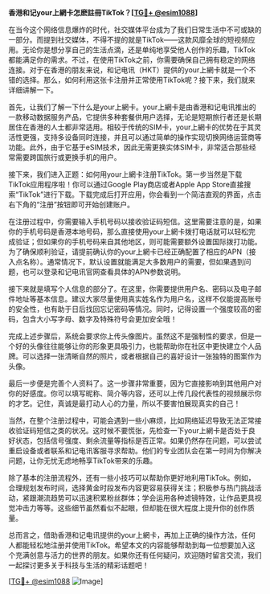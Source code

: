 **香港和记your上網卡怎麽註冊TikTok？[[TG💪+ @esim1088](https://t.me/s/esim1088)]**

在当今这个网络信息爆炸的时代，社交媒体平台成为了我们日常生活中不可或缺的一部分。而提到社交媒体，不得不提的就是TikTok——这款风靡全球的短视频应用。无论你是想分享自己的生活点滴，还是单纯地享受他人创作的乐趣，TikTok都能满足你的需求。不过，在使用TikTok之前，你需要确保自己拥有稳定的网络连接。对于在香港的朋友来说，和记电讯（HKT）提供的your上網卡就是一个不错的选择。那么，如何利用这张卡注册并正常使用TikTok呢？接下来，我们就来详细讲解一下。

首先，让我们了解一下什么是your上網卡。your上網卡是由香港和记电讯推出的一款移动数据服务产品，它提供多种套餐供用户选择，无论是短期旅行者还是长期居住在香港的人士都非常适用。相较于传统的SIM卡，your上網卡的优势在于其灵活性更强，支持多设备同时连接，并且可以通过简单的操作实现切换网络运营商等功能。此外，由于它基于eSIM技术，因此无需更换实体SIM卡，非常适合那些经常需要跨国旅行或更换手机的用户。

接下来，我们进入正题：如何用your上網卡注册TikTok。第一步当然是下载TikTok应用程序啦！你可以通过Google Play商店或者Apple App Store直接搜索“TikTok”进行下载。下载完成后打开应用，你会看到一个简洁直观的界面，点击右下角的“注册”按钮即可开始创建账户。

在注册过程中，你需要输入手机号码以接收验证码短信。这里需要注意的是，如果你的手机号码是香港本地号码，那么直接使用your上網卡拨打电话就可以轻松完成验证；但如果你的手机号码来自其他地区，则可能需要额外设置国际拨打功能。为了确保顺利验证，请提前确认你的your上網卡已经正确配置了相应的APN（接入点名称）。通常情况下，默认设置就能满足大多数用户的需要，但如果遇到问题，也可以登录和记电讯官网查看具体的APN参数说明。

接下来就是填写个人信息的部分了。在这里，你需要提供用户名、密码以及电子邮件地址等基本信息。建议大家尽量使用真实姓名作为用户名，这样不仅能提高账号的安全性，也有助于日后找回忘记密码等情况。同时，记得设置一个强度较高的密码，包含大小写字母、数字及特殊符号会更加安全哦！

完成上述步骤后，系统会要求你上传头像图片。虽然这不是强制性的要求，但是一个好的头像往往能够让你的形象更具吸引力，也能帮助你在社区中更快建立个人品牌。可以选择一张清晰自然的照片，或者根据自己的喜好设计一张独特的图案作为头像。

最后一步便是完善个人资料了。这一步骤非常重要，因为它直接影响到其他用户对你的好感度。你可以填写昵称、简介等内容，还可以上传几段代表性的视频展示你的才艺。记住，真诚是最打动人心的力量，所以不要害怕展现真实的自己！

当然，在整个注册过程中，可能会遇到一些小麻烦，比如网络延迟导致无法正常接收验证码短信之类的状况。这时候不要慌张，先检查一下your上網卡是否处于良好状态，包括信号强度、剩余流量等指标是否正常。如果仍然存在问题，可以尝试重启设备或者联系和记电讯客服寻求帮助。他们的专业团队会在第一时间为你解决问题，让你无忧无虑地畅享TikTok带来的乐趣。

除了基本的注册流程外，还有一些小技巧可以帮助你更好地利用TikTok。例如，合理规划发布时间，选择黄金时段发布内容更容易获得关注；积极参与热门挑战活动，紧跟潮流趋势可以迅速积累粉丝群体；学会运用各种滤镜特效，让作品更具视觉冲击力等等。这些细节虽然看似不起眼，但却能在很大程度上提升你的创作质量。

总而言之，借助香港和记电讯提供的your上網卡，再加上正确的操作方法，任何人都能轻松地注册并使用TikTok。希望本文的内容能够帮助到每一位想要加入这个充满创意与活力的世界的朋友。如果你还有任何疑问，欢迎随时留言交流，我们一起探讨更多关于科技与生活的精彩话题吧！

[[TG💪+ @esim1088](https://t.me/s/esim1088) ![Image](https://i.postimg.cc/4NQfJmqS/Snipaste-2025-05-13-00-14-12.png)]